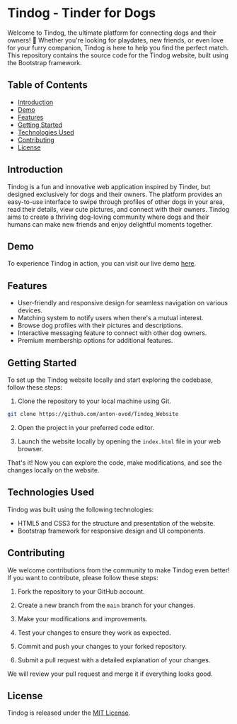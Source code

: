 # Tindog - Tinder for Dogs

Welcome to Tindog, the ultimate platform for connecting dogs and their owners! 🐾 Whether you're looking for playdates, new friends, or even love for your furry companion, Tindog is here to help you find the perfect match. This repository contains the source code for the Tindog website, built using the Bootstrap framework.

## Table of Contents

- [Introduction](#introduction)
- [Demo](#demo)
- [Features](#features)
- [Getting Started](#getting-started)
- [Technologies Used](#technologies-used)
- [Contributing](#contributing)
- [License](#license)

## Introduction

Tindog is a fun and innovative web application inspired by Tinder, but designed exclusively for dogs and their owners. The platform provides an easy-to-use interface to swipe through profiles of other dogs in your area, read their details, view cute pictures, and connect with their owners. Tindog aims to create a thriving dog-loving community where dogs and their humans can make new friends and enjoy delightful moments together.

## Demo

To experience Tindog in action, you can visit our live demo [here](https://anton-ovod.github.io/Tindog_Website/).

## Features

- User-friendly and responsive design for seamless navigation on various devices.
- Matching system to notify users when there's a mutual interest.
- Browse dog profiles with their pictures and descriptions.
- Interactive messaging feature to connect with other dog owners.
- Premium membership options for additional features.

## Getting Started

To set up the Tindog website locally and start exploring the codebase, follow these steps:

1. Clone the repository to your local machine using Git.

```bash
git clone https://github.com/anton-ovod/Tindog_Website
```

2. Open the project in your preferred code editor.

3. Launch the website locally by opening the `index.html` file in your web browser.

That's it! Now you can explore the code, make modifications, and see the changes locally on the website.

## Technologies Used

Tindog was built using the following technologies:

- HTML5 and CSS3 for the structure and presentation of the website.
- Bootstrap framework for responsive design and UI components.

## Contributing

We welcome contributions from the community to make Tindog even better! If you want to contribute, please follow these steps:

1. Fork the repository to your GitHub account.

2. Create a new branch from the `main` branch for your changes.

3. Make your modifications and improvements.

4. Test your changes to ensure they work as expected.

5. Commit and push your changes to your forked repository.

6. Submit a pull request with a detailed explanation of your changes.

We will review your pull request and merge it if everything looks good.

## License

Tindog is released under the [MIT License](LICENSE).
